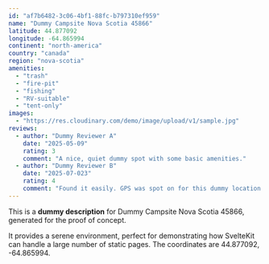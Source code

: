 ```yaml
---
id: "af7b6482-3c06-4bf1-88fc-b797310ef959"
name: "Dummy Campsite Nova Scotia 45866"
latitude: 44.877092
longitude: -64.865994
continent: "north-america"
country: "canada"
region: "nova-scotia"
amenities:
  - "trash"
  - "fire-pit"
  - "fishing"
  - "RV-suitable"
  - "tent-only"
images:
  - "https://res.cloudinary.com/demo/image/upload/v1/sample.jpg"
reviews:
  - author: "Dummy Reviewer A"
    date: "2025-05-09"
    rating: 3
    comment: "A nice, quiet dummy spot with some basic amenities."
  - author: "Dummy Reviewer B"
    date: "2025-07-023"
    rating: 4
    comment: "Found it easily. GPS was spot on for this dummy location."
---
```


This is a **dummy description** for Dummy Campsite Nova Scotia 45866, generated for the proof of concept.

It provides a serene environment, perfect for demonstrating how SvelteKit can handle a large number of static pages. The coordinates are 44.877092, -64.865994.
